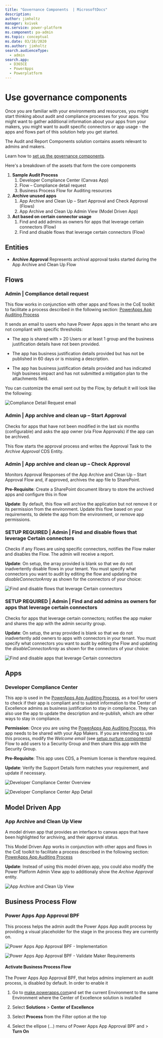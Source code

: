 ```yaml
---
title: "Governance Components  | MicrosoftDocs"
description: 
author: jimholtz
manager: kvivek
ms.service: power-platform
ms.component: pa-admin
ms.topic: conceptual
ms.date: 03/18/2020
ms.author: jimholtz
search.audienceType: 
  - admin
search.app: 
  - D365CE
  - PowerApps
  - Powerplatform
---
```

# Use governance components

Once you are familiar with your environments and resources, you might start thinking about audit and compliance processes for your apps. You might want to gather additional information about your apps from your makers, you might want to audit specific connectors or app usage - the apps and flows part of this solution help you get started.  

The Audit and Report Components solution contains assets relevant to admins and makers.

Learn how to [set up the governance components](setup-governance-components.md).

Here's a breakdown of the assets that form the core components

1. **Sample Audit Process**
    1. Developer Compliance Center (Canvas App)
    1. Flow – Compliance detail request
    1. Business Process Flow for Auditing resources
1. **Archive unused apps**
    1. App Archive and Clean Up – Start Approval and Check Approval (Flows)
    1. App Archive and Clean Up Admin View (Model Driven App)
1. **Act based on certain connector usage**
    1. Find and add admins as owners for apps that leverage certain connectors (Flow)
    1. Find and disable flows that leverage certain connectors (Flow)

## Entities

- **Archive Approval** Represents archival approval tasks started during the App Archive and Clean Up Flow

## Flows

### Admin \| Compliance detail request

This flow works in conjunction with other apps and flows in the CoE toolkit to facilitate a process described in the following section: [PowerApps App Auditing
Process](example-processes.md)

It sends an email to users who have Power Apps apps in the tenant who are not compliant with specific thresholds:

- The app is shared with \> 20 Users or at least 1 group and the business justification details have not been provided.

- The app has business justification details provided but has not be published in 60 days or is missing a description.

- The app has business justification details provided and has indicated high business impact and has not submitted a mitigation plan to the attachments field.

You can customize the email sent out by the Flow, by default it will look like the following:  

![Compliance Detail Request email](media/coegov1.png)

### Admin \| App archive and clean up – Start Approval

Checks for apps that have not been modified in the last six months (configurable) and asks the app owner (via Flow Approvals) if the app can be archived.

This flow starts the approval process and writes the Approval Task to the *Archive Approval* CDS Entity.

### Admin \| App archive and clean up – Check Approval

Monitors Approval Responses of the App Archive and Clean Up – Start Approval Flow and, if approved, archives the app file to SharePoint.

**Pre-Requisite**: Create a SharePoint document library to store the archived apps and configure this in flow

**Update**: By default, this flow will archive the application but not remove it or its permission from the environment. Update this flow based on your requirements, to delete the app from the environment, or remove app permissions.

### SETUP REQUIRED \| Admin \| Find and disable flows that leverage Certain connectors

Checks if any Flows are using specific connectors, notifies the Flow maker and disables the Flow. The admin will receive a report.

**Update**: On setup, the array provided is blank so that we do not inadvertently disable flows in your tenant. You must specify what connectors you want to audit by editing the flow and updating the *disableConnectorArray* as shown for the connectors of your choice:  

![Find and disable flows that leverage Certain connectors](media/coegov2.png)

### SETUP REQUIRED \| Admin \| Find and add admins as owners for apps that leverage certain connectors

Checks for apps that leverage certain connectors; notifies the app maker and shares the app with the admin security group.

**Update**: On setup, the array provided is blank so that we do not inadvertently add owners to apps with connectors in your tenant. You must specify what connectors you want to audit by editing the Flow and updating the *disableConnectorArray* as shown for the connectors of your choice:  

![Find and disable apps that leverage Certain connectors](media/coegov2.png)

## Apps

### Developer Compliance Center

This app is used in the [PowerApps App Auditing
Process](example-processes.md), as a
tool for users to check if their app is compliant and to submit information to the Center of Excellence admins as business justification to stay in compliance.
They can also use the app to update the description and re-publish, which are
other ways to stay in compliance.

**Permission**: Once you are using the [PowerApps App Auditing Process](example-processes.md), this app needs to be shared with your App Makers. If you are intending to use this process, modify the *Welcome email* (see [setup nurture components](setup-nurture-components.md))
Flow to add users to a Security Group and then share this app with the Security Group.

**Pre-Requisite**: This app uses CDS, a Premium license is therefore required.

**Update**: Verify the Support Details form matches your requirement, and update if necessary.

![Developer Compliance Center Overview](media/coegov3.png)

![Developer Compliance Center App Detail](media/coegov4.png)

## Model Driven App

### App Archive and Clean Up View

A model driven app that provides an interface to canvas apps that have been highlighted for archiving, and their approval status.

This Model Driven App works in conjunction with other apps and flows in the CoE toolkit to facilitate a process described in the following section: [PowerApps
App Auditing Process](#powerapps-app-auditing-process)

**Update**: Instead of using this model driven app, you could also modify the Power Platform Admin View app to additionaly show the *Archive Approval* entity.

![App Archive and Clean Up View](media/coegov5.png)

## Business Process Flow

### Power Apps App Approval BPF

This process helps the admin audit the Power Apps App audit process by providing a visual placeholder for the stage in the process they are currently on.

![Power Apps App Approval BPF - Implementation](media/coegov6a.png)

![Power Apps App Approval BPF - Validate Maker Requirements](media/coegov6.png)

#### Activate Business Process Flow

The Power Apps App Approval BPF, that helps admins implement an audit process, is disabled by default. In order to enable it

1. Go to [make.powerapps.com](<https://make.powerapps.com>)and set the current Environment to the same Environment where the Center of Excellence solution is installed

1. Select **Solutions** \> **Center of Excellence**

1. Select **Process** from the Filter option at the top

1. Select the ellipse (…) menu of Power Apps App Approval BPF and \> **Turn On**
